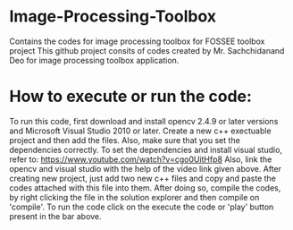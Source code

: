 # Image-Processing-Toolbox
Contains the codes for image processing toolbox for FOSSEE toolbox project
This github project consits of codes created by Mr. Sachchidanand Deo for image processing toolbox application.
# How to execute or run the code:
To run this code, first download and install opencv 2.4.9 or later versions and Microsoft Visual Studio 2010 or later.
Create a new c++ exectuable project and then add the files. Also, make sure that you set the dependencies correctly.
To set the dependencies and install visual studio, refer to: https://www.youtube.com/watch?v=cgo0UitHfp8
Also, link the opencv and visual studio with the help of the video link given above.
After creating new project, just add two new c++ files and copy and paste the codes attached with this file into them.
After doing so, compile the codes, by right clicking the file in the solution explorer and then compile on 'compile'.
To run the code click on the execute the code or 'play' button present in the bar above.

